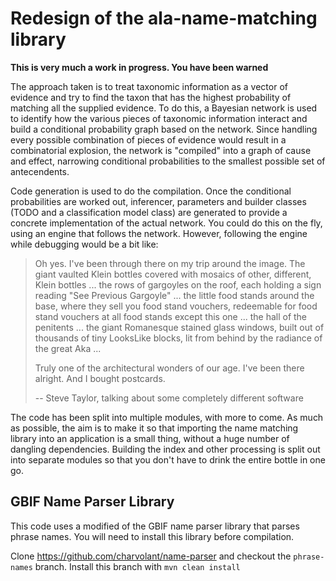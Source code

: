 # Redesign of the ala-name-matching library

**This is very much a work in progress. You have been warned**

The approach taken is to treat taxonomic information as a vector of evidence and try to
find the taxon that has the highest probability of matching all the supplied evidence.
To do this, a Bayesian network is used to identify how the various pieces of taxonomic
information interact and build a conditional probability graph based on the network.
Since handling every possible combination of pieces of evidence would result in a 
combinatorial explosion, the network is "compiled" into a graph of cause and effect,
narrowing conditional probabilities to the smallest possible set of antecendents.

Code generation is used to do the compilation.
Once the conditional probabilities are worked out, inferencer, parameters and
builder classes (TODO and a classification model class) are generated to provide
a concrete implementation of the actual network.
You could do this on the fly, using an engine that follows the network.
However, following the engine while debugging would be a bit like:

> Oh yes. I've been through there on my trip around the image. 
> The giant vaulted Klein bottles covered with mosaics of other, different, Klein bottles ... 
> the rows of gargoyles on the roof, each holding a sign reading "See Previous Gargoyle" ... 
> the little food stands around the base, where they sell you food stand vouchers, 
> redeemable for food stand vouchers at all food stands except this one ... 
> the hall of the penitents ... 
> the giant Romanesque stained glass windows, built out of thousands of tiny LooksLike blocks, 
> lit from behind by the radiance of the great Aka ...
>
> Truly one of the architectural wonders of our age. I've been there alright. And I bought postcards.
>
> -- Steve Taylor, talking about some completely different software

The code has been split into multiple modules, with more to come.
As much as possible, the aim is to make it so that importing the name matching library
into an application is a small thing, without a huge number of dangling dependencies.
Building the index and other processing is split out into separate modules so that
you don't have to drink the entire bottle in one go.

## GBIF Name Parser Library

This code uses a modified of the GBIF name parser library that 
parses phrase names.
You will need to install this library before compilation.

Clone https://github.com/charvolant/name-parser and checkout the `phrase-names` branch.
Install this branch with `mvn clean install`
